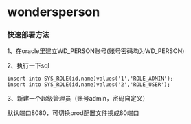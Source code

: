 # wondersperson
### 快速部署方法
1、在oracle里建立WD_PERSON账号(账号密码均为WD_PERSON)

2、执行一下sql
````
insert into SYS_ROLE(id,name)values('1','ROLE_ADMIN');
insert into SYS_ROLE(id,name)values('2','ROLE_USER');
````

3、新建一个超级管理员（账号admin，密码自定义）

默认端口8080，可切换prod配置文件换成80端口
